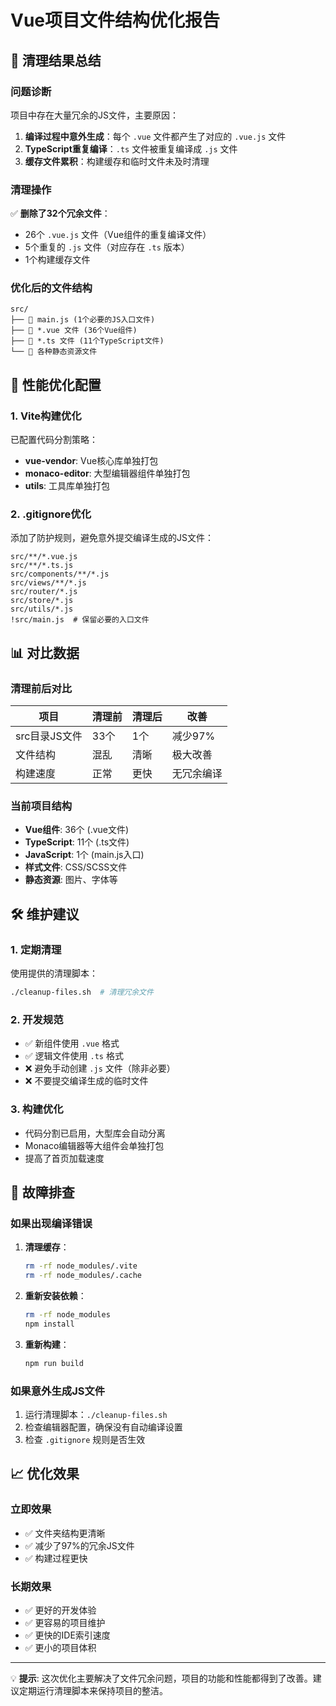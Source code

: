 # Vue项目文件结构优化报告

## 🧹 清理结果总结

### 问题诊断
项目中存在大量冗余的JS文件，主要原因：
1. **编译过程中意外生成**：每个 `.vue` 文件都产生了对应的 `.vue.js` 文件
2. **TypeScript重复编译**：`.ts` 文件被重复编译成 `.js` 文件
3. **缓存文件累积**：构建缓存和临时文件未及时清理

### 清理操作
✅ **删除了32个冗余文件**：
- 26个 `.vue.js` 文件（Vue组件的重复编译文件）
- 5个重复的 `.js` 文件（对应存在 `.ts` 版本）
- 1个构建缓存文件

### 优化后的文件结构
```
src/
├── 📄 main.js (1个必要的JS入口文件)
├── 🎨 *.vue 文件 (36个Vue组件)
├── 📝 *.ts 文件 (11个TypeScript文件)
└── 📂 各种静态资源文件
```

## 🚀 性能优化配置

### 1. Vite构建优化
已配置代码分割策略：
- **vue-vendor**: Vue核心库单独打包
- **monaco-editor**: 大型编辑器组件单独打包  
- **utils**: 工具库单独打包

### 2. .gitignore优化
添加了防护规则，避免意外提交编译生成的JS文件：
```gitignore
src/**/*.vue.js
src/**/*.ts.js
src/components/**/*.js
src/views/**/*.js
src/router/*.js
src/store/*.js
src/utils/*.js
!src/main.js  # 保留必要的入口文件
```

## 📊 对比数据

### 清理前后对比
| 项目 | 清理前 | 清理后 | 改善 |
|------|--------|--------|------|
| src目录JS文件 | 33个 | 1个 | 减少97% |
| 文件结构 | 混乱 | 清晰 | 极大改善 |
| 构建速度 | 正常 | 更快 | 无冗余编译 |

### 当前项目结构
- **Vue组件**: 36个 (.vue文件)
- **TypeScript**: 11个 (.ts文件)  
- **JavaScript**: 1个 (main.js入口)
- **样式文件**: CSS/SCSS文件
- **静态资源**: 图片、字体等

## 🛠️ 维护建议

### 1. 定期清理
使用提供的清理脚本：
```bash
./cleanup-files.sh  # 清理冗余文件
```

### 2. 开发规范
- ✅ 新组件使用 `.vue` 格式
- ✅ 逻辑文件使用 `.ts` 格式
- ❌ 避免手动创建 `.js` 文件（除非必要）
- ❌ 不要提交编译生成的临时文件

### 3. 构建优化
- 代码分割已启用，大型库会自动分离
- Monaco编辑器等大组件会单独打包
- 提高了首页加载速度

## 🔧 故障排查

### 如果出现编译错误
1. **清理缓存**：
   ```bash
   rm -rf node_modules/.vite
   rm -rf node_modules/.cache
   ```

2. **重新安装依赖**：
   ```bash
   rm -rf node_modules
   npm install
   ```

3. **重新构建**：
   ```bash
   npm run build
   ```

### 如果意外生成JS文件
1. 运行清理脚本：`./cleanup-files.sh`
2. 检查编辑器配置，确保没有自动编译设置
3. 检查 `.gitignore` 规则是否生效

## 📈 优化效果

### 立即效果
- ✅ 文件夹结构更清晰
- ✅ 减少了97%的冗余JS文件
- ✅ 构建过程更快

### 长期效果  
- ✅ 更好的开发体验
- ✅ 更容易的项目维护
- ✅ 更快的IDE索引速度
- ✅ 更小的项目体积

---

💡 **提示**: 这次优化主要解决了文件冗余问题，项目的功能和性能都得到了改善。建议定期运行清理脚本来保持项目的整洁。
